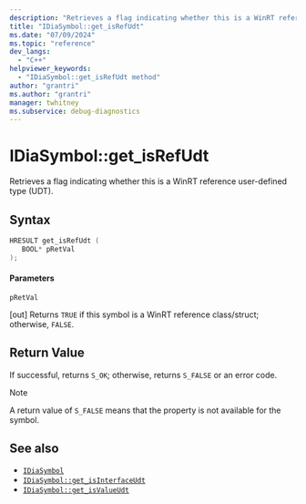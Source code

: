 ```yaml
---
description: "Retrieves a flag indicating whether this is a WinRT reference user-defined type (UDT)."
title: "IDiaSymbol::get_isRefUdt"
ms.date: "07/09/2024"
ms.topic: "reference"
dev_langs:
  - "C++"
helpviewer_keywords:
  - "IDiaSymbol::get_isRefUdt method"
author: "grantri"
ms.author: "grantri"
manager: twhitney
ms.subservice: debug-diagnostics
---
```

# IDiaSymbol::get_isRefUdt

Retrieves a flag indicating whether this is a WinRT reference user-defined type (UDT).

## Syntax

```C++
HRESULT get_isRefUdt ( 
   BOOL* pRetVal
);
```

#### Parameters

 `pRetVal`

[out] Returns `TRUE` if this symbol is a WinRT reference class/struct; otherwise, `FALSE`.

## Return Value

 If successful, returns `S_OK`; otherwise, returns `S_FALSE` or an error code.

> [!NOTE]
> A return value of `S_FALSE` means that the property is not available for the symbol.

## See also

- [`IDiaSymbol`](../../debugger/debug-interface-access/idiasymbol.md)
- [`IDiaSymbol::get_isInterfaceUdt`](../../debugger/debug-interface-access/idiasymbol-get-isinterfaceudt.md)
- [`IDiaSymbol::get_isValueUdt`](../../debugger/debug-interface-access/idiasymbol-get-isvalueudt.md)
